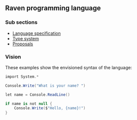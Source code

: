 ## Raven programming language

### Sub sections

* [Language specification](spec/language-specification.md)
* [Type system](type-system.md)
* [Proposals](proposals)

### Vision

These examples show the envisioned syntax of the language:

```csharp
import System.*

Console.Write("What is your name? ")

let name = Console.ReadLine()

if name is not null {
    Console.Write($"Hello, {name}!")
}
```
